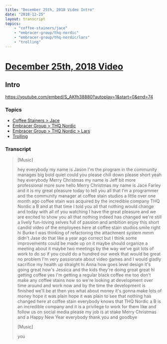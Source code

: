 ```yaml
---
title: "December 25th, 2018 Video Intro"
date: "2018-12-25"
layout: transcript
topics:
    - "coffee-stainers/jace"
    - "embracer-group/thq-nordic"
    - "embracer-group/thq-nordic/lars"
    - "trolling"
---
```

# [December 25th, 2018 Video](../2018-12-25.md)
## Intro
https://youtube.com/embed/S_AKfh38880?autoplay=1&start=0&end=74

### Topics
* [Coffee Stainers > Jace](../topics/coffee-stainers/jace.md)
* [Embracer Group > THQ Nordic](../topics/embracer-group/thq-nordic.md)
* [Embracer Group > THQ Nordic > Lars](../topics/embracer-group/thq-nordic/lars.md)
* [Trolling](../topics/trolling.md)

### Transcript

> [Music]
>
> hey everybody my name is Jason I'm the program in the community manages big bold quiet could you please chill down please short yeah hey everybody Merry Christmas my name is Jeff bit more professional more sure hello Merry Christmas my name is Jace Farley and it is my great pleasure today to tell you all that I'm a programmer and the community manager at coffee stain studios a little over one month ago coffee stain was acquired by the incredible company THQ Nordic a B and at that time I told you all that nothing would change and today with all of you watching I have the great pleasure and we are excited to show you all that nothing indeed has changed we're still a lively fun-loving selves full of passion and ambition enjoy this short candid video of the employees here at coffee stain studios smile right hi Burke I was thinking of refactoring the attachment system mmm didn't Jase do that like a year ago correct but I think some improvements could be made up on it maybe should organize a meeting about it maybe two meetings by the way we've got lots of work to do so if you could do a hundred our week that would be great no problem I'm very passionate about video games and I would gladly sacrifice my health up straight hi Anna how goes level design it's going great how's Jessica and the kids they're doing great great hi getting coffee yes I'm getting a regular black coffee me too don't make any coffee stains now so we're looking at development over time around and work now and by the time the development is finished we'll be at then yes what about money it's gonna make lots of money hope it was plain hope it was plain to see that nothing has changed here at coffee stain everybody knows that THQ Nordic a B is an incredible company and it is a privilege to work for them like and follow us on social media please my job is at stake Merry Christmas and a Happy New Year everybody thank you and goodbye
>
> [Music]
>
> you
